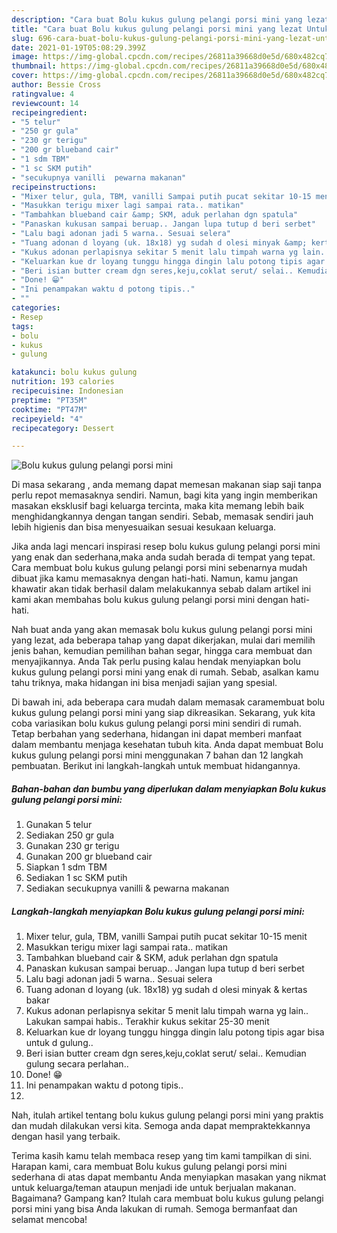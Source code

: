 ```yaml
---
description: "Cara buat Bolu kukus gulung pelangi porsi mini yang lezat Untuk Jualan"
title: "Cara buat Bolu kukus gulung pelangi porsi mini yang lezat Untuk Jualan"
slug: 696-cara-buat-bolu-kukus-gulung-pelangi-porsi-mini-yang-lezat-untuk-jualan
date: 2021-01-19T05:08:29.399Z
image: https://img-global.cpcdn.com/recipes/26811a39668d0e5d/680x482cq70/bolu-kukus-gulung-pelangi-porsi-mini-foto-resep-utama.jpg
thumbnail: https://img-global.cpcdn.com/recipes/26811a39668d0e5d/680x482cq70/bolu-kukus-gulung-pelangi-porsi-mini-foto-resep-utama.jpg
cover: https://img-global.cpcdn.com/recipes/26811a39668d0e5d/680x482cq70/bolu-kukus-gulung-pelangi-porsi-mini-foto-resep-utama.jpg
author: Bessie Cross
ratingvalue: 4
reviewcount: 14
recipeingredient:
- "5 telur"
- "250 gr gula"
- "230 gr terigu"
- "200 gr blueband cair"
- "1 sdm TBM"
- "1 sc SKM putih"
- "secukupnya vanilli  pewarna makanan"
recipeinstructions:
- "Mixer telur, gula, TBM, vanilli Sampai putih pucat sekitar 10-15 menit"
- "Masukkan terigu mixer lagi sampai rata.. matikan"
- "Tambahkan blueband cair &amp; SKM, aduk perlahan dgn spatula"
- "Panaskan kukusan sampai beruap.. Jangan lupa tutup d beri serbet"
- "Lalu bagi adonan jadi 5 warna.. Sesuai selera"
- "Tuang adonan d loyang (uk. 18x18) yg sudah d olesi minyak &amp; kertas bakar"
- "Kukus adonan perlapisnya sekitar 5 menit lalu timpah warna yg lain.. Lakukan sampai habis.. Terakhir kukus sekitar 25-30 menit"
- "Keluarkan kue dr loyang tunggu hingga dingin lalu potong tipis agar bisa untuk d gulung.."
- "Beri isian butter cream dgn seres,keju,coklat serut/ selai.. Kemudian gulung secara perlahan.."
- "Done! 😁"
- "Ini penampakan waktu d potong tipis.."
- ""
categories:
- Resep
tags:
- bolu
- kukus
- gulung

katakunci: bolu kukus gulung 
nutrition: 193 calories
recipecuisine: Indonesian
preptime: "PT35M"
cooktime: "PT47M"
recipeyield: "4"
recipecategory: Dessert

---
```



![Bolu kukus gulung pelangi porsi mini](https://img-global.cpcdn.com/recipes/26811a39668d0e5d/680x482cq70/bolu-kukus-gulung-pelangi-porsi-mini-foto-resep-utama.jpg)

Di masa  sekarang , anda memang dapat memesan makanan siap saji tanpa perlu repot memasaknya sendiri. Namun, bagi kita yang ingin memberikan masakan eksklusif bagi keluarga tercinta, maka kita memang lebih baik menghidangkannya dengan tangan sendiri. Sebab, memasak sendiri jauh lebih higienis dan bisa menyesuaikan sesuai kesukaan keluarga.

Jika anda lagi mencari inspirasi resep bolu kukus gulung pelangi porsi mini yang enak dan sederhana,maka anda sudah berada di tempat yang tepat. Cara membuat bolu kukus gulung pelangi porsi mini  sebenarnya mudah dibuat jika kamu memasaknya dengan hati-hati. Namun, kamu jangan khawatir akan tidak berhasil dalam melakukannya 
sebab dalam artikel ini kami akan membahas bolu kukus gulung pelangi porsi mini dengan hati-hati.  



Nah buat anda yang akan memasak bolu kukus gulung pelangi porsi mini yang lezat, ada beberapa tahap yang dapat dikerjakan, mulai dari memilih jenis bahan, kemudian pemilihan bahan segar, hingga cara membuat dan menyajikannya. Anda Tak perlu pusing kalau hendak menyiapkan bolu kukus gulung pelangi porsi mini yang enak di rumah. Sebab, asalkan kamu  tahu triknya, maka hidangan ini bisa menjadi sajian yang spesial.

Di bawah ini, ada beberapa cara mudah dalam memasak caramembuat bolu kukus gulung pelangi porsi mini yang siap dikreasikan. Sekarang, yuk kita coba variasikan bolu kukus gulung pelangi porsi mini sendiri di rumah. Tetap berbahan yang sederhana, hidangan ini dapat memberi manfaat dalam membantu menjaga kesehatan tubuh kita. Anda dapat membuat Bolu kukus gulung pelangi porsi mini menggunakan 7 bahan dan 12 langkah pembuatan. Berikut ini langkah-langkah untuk membuat hidangannya.

<!--inarticleads1-->

##### Bahan-bahan dan bumbu yang diperlukan dalam menyiapkan Bolu kukus gulung pelangi porsi mini:

1. Gunakan 5 telur
1. Sediakan 250 gr gula
1. Gunakan 230 gr terigu
1. Gunakan 200 gr blueband cair
1. Siapkan 1 sdm TBM
1. Sediakan 1 sc SKM putih
1. Sediakan secukupnya vanilli &amp; pewarna makanan




<!--inarticleads2-->

##### Langkah-langkah menyiapkan Bolu kukus gulung pelangi porsi mini:

1. Mixer telur, gula, TBM, vanilli Sampai putih pucat sekitar 10-15 menit
1. Masukkan terigu mixer lagi sampai rata.. matikan
1. Tambahkan blueband cair &amp; SKM, aduk perlahan dgn spatula
1. Panaskan kukusan sampai beruap.. Jangan lupa tutup d beri serbet
1. Lalu bagi adonan jadi 5 warna.. Sesuai selera
1. Tuang adonan d loyang (uk. 18x18) yg sudah d olesi minyak &amp; kertas bakar
1. Kukus adonan perlapisnya sekitar 5 menit lalu timpah warna yg lain.. Lakukan sampai habis.. Terakhir kukus sekitar 25-30 menit
1. Keluarkan kue dr loyang tunggu hingga dingin lalu potong tipis agar bisa untuk d gulung..
1. Beri isian butter cream dgn seres,keju,coklat serut/ selai.. Kemudian gulung secara perlahan..
1. Done! 😁
1. Ini penampakan waktu d potong tipis..
1. 




Nah, itulah artikel tentang  bolu kukus gulung pelangi porsi mini  yang praktis dan mudah dilakukan versi kita. Semoga anda dapat mempraktekkannya dengan hasil yang terbaik. 

Terima kasih kamu telah membaca resep yang tim kami tampilkan di sini. Harapan kami, cara membuat  Bolu kukus gulung pelangi porsi mini sederhana di atas dapat membantu Anda menyiapkan masakan yang nikmat untuk keluarga/teman ataupun menjadi ide untuk berjualan makanan. Bagaimana? Gampang kan? Itulah cara membuat bolu kukus gulung pelangi porsi mini yang bisa Anda lakukan di rumah. Semoga bermanfaat dan selamat mencoba!

